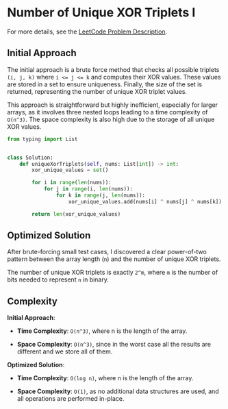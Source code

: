 # Number of Unique XOR Triplets I

For more details, see the [LeetCode Problem Description](https://leetcode.com/problems/number-of-unique-xor-triplets-i/description/).

## Initial Approach

The initial approach is a brute force method that checks all possible triplets `(i, j, k)` where `i <= j <= k` and computes their XOR values. These values are stored in a set to ensure uniqueness. Finally, the size of the set is returned, representing the number of unique XOR triplet values.

This approach is straightforward but highly inefficient, especially for larger arrays, as it involves three nested loops leading to a time complexity of `O(n^3)`. The space complexity is also high due to the storage of all unique XOR values.

```Python
from typing import List


class Solution:
    def uniqueXorTriplets(self, nums: List[int]) -> int:
        xor_unique_values = set()

        for i in range(len(nums)):
            for j in range(i, len(nums)):
                for k in range(j, len(nums)):
                    xor_unique_values.add(nums[i] ^ nums[j] ^ nums[k])

        return len(xor_unique_values)

```

## Optimized Solution

After brute-forcing small test cases, I discovered a clear power-of-two pattern between the array length (`n`) and the number of unique XOR triplets.

The number of unique XOR triplets is exactly `2^m`, where `m` is the number of bits needed to represent `n` in binary.

## Complexity

**Initial Approach**:

- **Time Complexity**: `O(n^3)`, where n is the length of the array.

- **Space Complexity**: `O(n^3)`, since in the worst case all the results are different and we store all of them.

**Optimized Solution**:

- **Time Complexity**: `O(log n)`, where n is the length of the array.

- **Space Complexity**: `O(1)`, as no additional data structures are used, and all operations are performed in-place.
